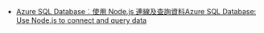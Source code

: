 - [<span data-ttu-id="66f72-101">Azure SQL Database︰使用 Node.js 連線及查詢資料</span><span class="sxs-lookup"><span data-stu-id="66f72-101">Azure SQL Database: Use Node.js to connect and query data</span></span>](https://docs.microsoft.com/azure/sql-database/sql-database-connect-query-nodejs)
